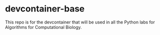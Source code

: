 # devcontainer-base
This repo is for the devcontainer that will be used in all the Python labs for Algorithms for Computational Biology.